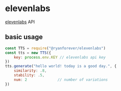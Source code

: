# elevenlabs
[elevenlabs](https://elevenlabs.io/) API

## basic usage
```javascript
const TTS = require("@ryanforever/elevenlabs")
const tts = new TTS({
    key: process.env.KEY // elevenlabs api key
})
tts.generate("hello world! today is a good day.", {
    similarity: .8,
    stability: .5,
    num: 2              // number of variations
})
```